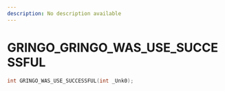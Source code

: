 ```yaml
---
description: No description available 
---
```


# GRINGO\_GRINGO_WAS_USE_SUCCESSFUL

```cpp
int GRINGO_WAS_USE_SUCCESSFUL(int _Unk0);
```